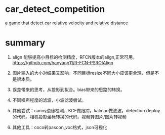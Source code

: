 # car_detect_competition
a game that detect car  relative velocity and  relative distance

# summary

1. align 能够提高小目标的检测精度，RFCN版本的align,正常可用。https://github.com/haoyang11/R-FCN-PSROIAlign

2. 图片输入的大小对结果又影响，不同目标resize不同大小应该更合理，但是不是很本质。

3. 误差带来的思考，从投影到拟合。bias带来的思路的转换。

4. 不同噪声程度的滤波，小波滤波尝试。

5. 其他尝试：canny边缘检测，KCF做跟踪，kalman做滤波。detection deploy的代码。相机投影坐标转换的代码。视频转图片/图片转视频

6. 其他工具：coco转pascon_voc格式，json可视化
